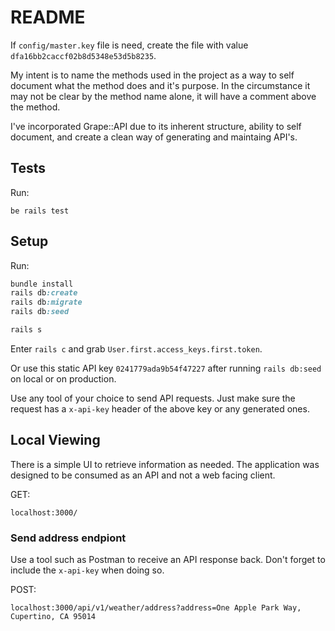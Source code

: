 # README

If `config/master.key` file is need, create the file with value `dfa16bb2caccf02b8d5348e53d5b8235`.

My intent is to name the methods used in the project as a way to self document what the method does and it's purpose.
In the circumstance it may not be clear by the method name alone, it will have a comment above the method. 

I've incorporated Grape::API due to its inherent structure, ability to self document, and create a clean way
of generating and maintaing API's.

## Tests

Run:

```
be rails test
```

## Setup

Run:

```ruby
bundle install
rails db:create
rails db:migrate
rails db:seed

rails s
```

Enter `rails c` and grab `User.first.access_keys.first.token`.

Or use this static API key `0241779ada9b54f47227` after running `rails db:seed` on local or on production.

Use any tool of your choice to send API requests. Just make sure the
request has a `x-api-key` header of the above key or any generated ones.

## Local Viewing

There is a simple UI to retrieve information as needed. The application was designed to be consumed as an API and
not a web facing client.

GET:
```
localhost:3000/
```

### Send address endpiont

Use a tool such as Postman to receive an API response back. Don't forget to include the `x-api-key` when doing so.

POST: 
```
localhost:3000/api/v1/weather/address?address=One Apple Park Way, Cupertino, CA 95014
```
